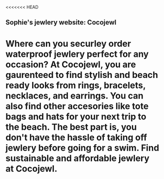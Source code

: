 <<<<<<< HEAD
## Sophie's jewlery website: Cocojewl
# Where can you securley order waterproof jewlery perfect for any occasion? At Cocojewl, you are gaurenteed to find stylish and beach ready looks from rings, bracelets, necklaces, and earrings. You can also find other accesories like tote bags and hats for your next trip to the beach. The best part is, you don't have the hassle of taking off jewlery before going for a swim. Find sustainable and affordable jewlery at Cocojewl.
